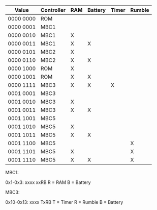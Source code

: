 | Value     | Controller | RAM | Battery | Timer | Rumble |
|-----------|------------|-----|---------|-------|--------|
| 0000 0000 | ROM        |     |         |       |        |
| 0000 0001 | MBC1       |     |         |       |        |
| 0000 0010 | MBC1       |  X  |         |       |        |
| 0000 0011 | MBC1       |  X  |    X    |       |        |
| 0000 0101 | MBC2       |  X  |         |       |        |
| 0000 0110 | MBC2       |  X  |    X    |       |        |
| 0000 1000 | ROM        |  X  |         |       |        |
| 0000 1001 | ROM        |  X  |    X    |       |        |
| 0000 1111 | MBC3       |  X  |    X    |   X   |        |
| 0001 0001 | MBC3       |     |         |       |        |
| 0001 0010 | MBC3       |  X  |         |       |        |
| 0001 0011 | MBC3       |  X  |    X    |       |        |
| 0001 1001 | MBC5       |     |         |       |        |
| 0001 1010 | MBC5       |  X  |         |       |        |
| 0001 1011 | MBC5       |  X  |    X    |       |        |
| 0001 1100 | MBC5       |     |         |       |    X   |
| 0001 1101 | MBC5       |  X  |         |       |    X   |
| 0001 1110 | MBC5       |  X  |    X    |       |    X   |



MBC1:

0x1-0x3: xxxx xxRB
R = RAM
B = Battery


MBC3:

0x10-0x13: xxxx TxRB
T = Timer
R = Rumble
B = Battery
